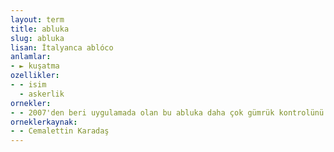 ```yaml
---
layout: term
title: abluka
slug: abluka
lisan: İtalyanca ablóco
anlamlar:
- ► kuşatma
ozellikler:
- - isim
  - askerlik
ornekler:
- - 2007'den beri uygulamada olan bu abluka daha çok gümrük kontrolünü içermektedir…
orneklerkaynak:
- - Cemalettin Karadaş
---
```

